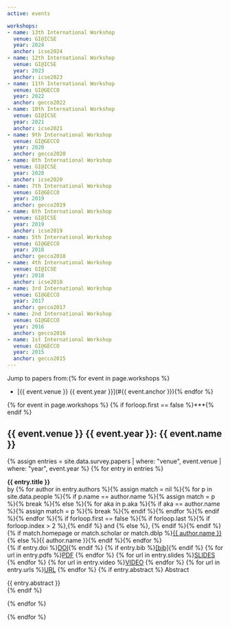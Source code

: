 ```yaml
---
active: events

workshops:
- name: 13th International Workshop
  venue: GI@ICSE
  year: 2024
  anchor: icse2024
- name: 12th International Workshop
  venue: GI@ICSE
  year: 2023
  anchor: icse2023
- name: 11th International Workshop
  venue: GI@GECCO
  year: 2022
  anchor: gecco2022
- name: 10th International Workshop
  venue: GI@ICSE
  year: 2021
  anchor: icse2021
- name: 9th International Workshop
  venue: GI@GECCO
  year: 2020
  anchor: gecco2020
- name: 8th International Workshop
  venue: GI@ICSE
  year: 2020
  anchor: icse2020
- name: 7th International Workshop
  venue: GI@GECCO
  year: 2019
  anchor: gecco2019
- name: 6th International Workshop
  venue: GI@ICSE
  year: 2019
  anchor: icse2019
- name: 5th International Workshop
  venue: GI@GECCO
  year: 2018
  anchor: gecco2018
- name: 4th International Workshop
  venue: GI@ICSE
  year: 2018
  anchor: icse2018
- name: 3rd International Workshop
  venue: GI@GECCO
  year: 2017
  anchor: gecco2017
- name: 2nd International Workshop
  venue: GI@GECCO
  year: 2016
  anchor: gecco2016
- name: 1st International Workshop
  venue: GI@GECCO
  year: 2015
  anchor: gecco2015
---
```


Jump to papers from:{% for event in page.workshops %}
- [{{ event.venue }} {{ event.year }}](#{{ event.anchor }}){% endfor %}

{% for event in page.workshops %}
{% if forloop.first == false %}***{% endif %}

## <a name="{{ event.anchor }}"></a> {{ event.venue }} {{ event.year }}: {{ event.name }}

  {% assign entries = site.data.survey.papers | where: "venue", event.venue | where: "year", event.year %}
  {% for entry in entries %}

  <div>
    <p>
      <strong>{{ entry.title }}</strong><br/>
      by {% for author in entry.authors %}{% assign match = nil %}{% for p in site.data.people %}{% if p.name == author.name %}{% assign match = p %}{% break %}{% else %}{% for aka in p.aka %}{% if aka == author.name %}{% assign match = p %}{% break %}{% endif %}{% endfor %}{% endif %}{% endfor %}{% if forloop.first == false %}{% if forloop.last %}{% if forloop.index > 2 %},{% endif %} and {% else %}, {% endif %}{% endif %}{% if match.homepage or match.scholar or match.dblp %}<a href="{{ match.homepage | default:  match.scholar | default:  match.dblp }}">{{ author.name }}</a>{% else %}<span class="text-nowrap">{{ author.name }}</span>{% endif %}{% endfor %}<br/>
      {% if entry.doi %}<a class="badge badge-primary" href="{{ entry.doi }}">DOI</a>{% endif %} {% if entry.bib %}<a href="{{ entry.bib }}">[bib]</a>{% endif %} {% for url in entry.pdfs %}<a class="badge badge-success" href="{{ url }}">PDF</a> {% endfor %} {% for url in entry.slides %}<a class="badge badge-info" href="{{ url }}">SLIDES</a> {% endfor %} {% for url in entry.video %}<a class="badge badge-danger" href="{{ url }}">VIDEO</a> {% endfor %} {% for url in entry.urls %}<a class="badge badge-warning" href="{{ url }}">URL</a> {% endfor %}
      {% if entry.abstract %}
      <span class="badge badge-secondary" style="cursor: pointer;" onclick="$(this).parent().siblings('.collapse').toggle()">Abstract</span>
      <div class="card collapse"><div class="card-body text-justify">
        {{ entry.abstract }}
      </div></div>{% endif %}
    </p>
  </div>
  {% endfor %}

{% endfor %}

